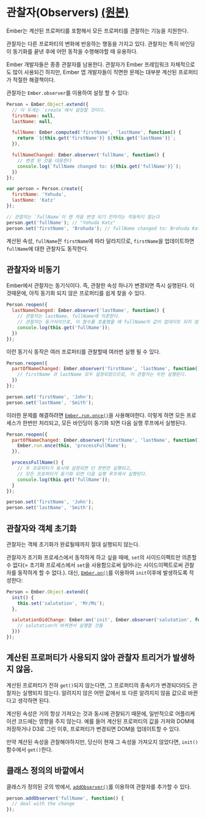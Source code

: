 # 관찰자(Observers) [(원본)](https://guides.emberjs.com/v2.10.0/object-model/observers/)

Ember는 계산된 프로퍼티를 포함해서 모든 프로퍼티를 관찰하는 기능을 지원한다.

관찰자는 다른 프로퍼티의 변화에 반응하는 행동을 가지고 있다. 관찰자는 특히 바인딩이 동기화를 끝낸 후에 어떤 동작을 수행해야할 때 유용하다.

Ember 개발자들은 종종 관찰자를 남용한다. 관찰자가 Ember 프레임워크 자체적으로도 많이 사용되긴 하지만, Ember 앱 개발자들이 직면한 문제는 대부분 계산된 프로퍼티가 적절한 해결책이다.

관찰자는 `Ember.observer`를 이용하여 설정 할 수 있다:

```javascript
Person = Ember.Object.extend({
  // 이 두개는 `create`에서 설정할 것이다.
  firstName: null,
  lastName: null,

  fullName: Ember.computed('firstName', 'lastName', function() {
    return `${this.get('firstName')} ${this.get('lastName')}`;
  }),

  fullNameChanged: Ember.observer('fullName', function() {
    // 변경 된 것을 대응한다
    console.log(`fullName changed to: ${this.get('fullName')}`);
  })
});

var person = Person.create({
  firstName: 'Yehuda',
  lastName: 'Katz'
});

// 관찰자는 `fullName`이 맨 처음 변경 되기 전까지는 작동하지 않는다
person.get('fullName'); // "Yehuda Katz"
person.set('firstName', 'Brohuda'); // fullName changed to: Brohuda Katz
```

계산된 속성, `fullName`은 `firstName`에 따라 달라지므로, `firstName`을 업데이트하면 `fullName`에 대한 관찰자도 동작한다.

## 관찰자와 비동기

Ember에서 관찰자는 동기식이다. 즉, 관찰한 속성 하나가 변경되면 즉시 실행된다. 이것때문에, 아직 동기화 되지 않은 프로퍼티를 쉽게 찾을 수 있다.

```javascript
Person.reopen({
  lastNameChanged: Ember.observer('lastName', function() {
    // 관찰자는 lastName, fullName에 의존한다.
    // 관찰자는 동기식이므로, 이 함수를 호출했을 때 fullName의 값이 업데이트 되지 않았으므로 fullName의 이전 값이 출력된다.
    console.log(this.get('fullName'));
  })
});
```

이런 동기식 동작은 여러 프로퍼티를 관찰할때 여러번 실행 될 수 있다.

```javascript
Person.reopen({
  partOfNameChanged: Ember.observer('firstName', 'lastName', function() {
    // firstName 과 lastName 모두 설정되었으므로, 이 관찰자는 두번 실행된다.
  })
});

person.set('firstName', 'John');
person.set('lastName', 'Smith');
```

이러한 문제를 해결하려면 [`Ember.run.once()`](http://emberjs.com/api/classes/Ember.run.html#method_once)을 사용해야한다. 이렇게 하면 모든 프로세스가 한번만 처리되고, 모든 바인딩이 동기화 되면 다음 실행 루프에서 실행된다.

```javascript
Person.reopen({
  partOfNameChanged: Ember.observer('firstName', 'lastName', function() {
    Ember.run.once(this, 'processFullName');
  }),

  processFullName() {
    // 두 프로퍼티가 동시에 설정되면 단 한번만 실행되고,
    // 모든 프로퍼티가 동기화 되면 다음 실행 루프에서 실행된다.
    console.log(this.get('fullName'));
  }
});

person.set('firstName', 'John');
person.set('lastName', 'Smith');
```

## 관찰자와 객체 초기화

관찰자는 객체 초기화가 완료될때까지 절대 실행되지 않는다.

관찰자가 초기화 프로세스에서 동작하게 하고 싶을 때에, `set`의 사이드이펙트만 의존할 수 없다(= 초기화 프로세스에서 `set`을 사용함으로써 일어나는 사이드이펙트로써 관찰자를 동작하게 할 수 없다.). 대신, [`Ember.on()`](http://emberjs.com/api/classes/Ember.html#method_on)를 이용하여 `init`이후에 발생하도록 작성한다:

```javascript
Person = Ember.Object.extend({
  init() {
    this.set('salutation', 'Mr/Ms');
  },

  salutationDidChange: Ember.on('init', Ember.observer('salutation', function() {
    // salutation이 바뀌면서 실행할 것들
  }))
});
```

## 계산된 프로퍼티가 사용되지 않아 관찰자 트리거가 발생하지 않음.
계산된 프로퍼티가 전혀 `get()`되지 않는다면, 그 프로퍼티의 종속키가 변경되더라도 관찰자는 실행되지 않는다. 알려지지 않은 어떤 값에서 또 다른 알려지지 않음 값으로 바뀐다고 생각하면 된다.

계산된 속성은 거의 항상 가져오는 것과 동시에 관찰되기 때문에, 일반적으로 어플리케이션 코드에는 영향을 주지 않는다. 예를 들어 계산된 프로퍼티의 값을 가져와 DOM에 저장하거나 D3로 그린 이후, 프로퍼티가 변경되면 DOM을 업데이트할 수 있다.

만약 계산된 속성을 관찰해야하지만, 당신이 현재 그 속성을 가져오지 않았다면, `init()` 함수에서 `get()`한다.

## 클래스 정의의 바깥에서
클래스가 정의된 곳의 밖에서, [`addObserver()`](http://emberjs.com/api/classes/Ember.Object.html#method_addObserver)를 이용하여 관찰자를 추가할 수 있다.
```javascript
person.addObserver('fullName', function() {
  // deal with the change
});
```
